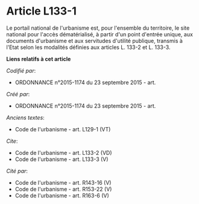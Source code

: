 # Article L133-1

Le portail national de l'urbanisme est, pour l'ensemble du territoire, le site national pour l'accès dématérialisé, à partir
d'un point d'entrée unique, aux documents d'urbanisme et aux servitudes d'utilité publique, transmis à l'Etat selon les
modalités définies aux articles L. 133-2 et L. 133-3.

**Liens relatifs à cet article**

_Codifié par_:

  - ORDONNANCE n°2015-1174 du 23 septembre 2015 - art.

_Créé par_:

  - ORDONNANCE n°2015-1174 du 23 septembre 2015 - art.

_Anciens textes_:

  - Code de l'urbanisme - art. L129-1 (VT)

_Cite_:

  - Code de l'urbanisme - art. L133-2 (VD)
  - Code de l'urbanisme - art. L133-3 (V)

_Cité par_:

  - Code de l'urbanisme - art. R143-16 (V)
  - Code de l'urbanisme - art. R153-22 (V)
  - Code de l'urbanisme - art. R163-6 (V)
